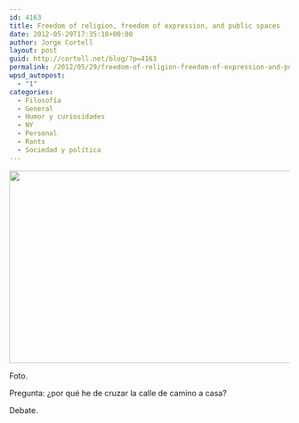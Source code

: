 ```yaml
---
id: 4163
title: Freedom of religion, freedom of expression, and public spaces
date: 2012-05-29T17:35:18+00:00
author: Jorge Cortell
layout: post
guid: http://cortell.net/blog/?p=4163
permalink: /2012/05/29/freedom-of-religion-freedom-of-expression-and-public-spaces/
wpsd_autopost:
  - "1"
categories:
  - Filosofí­a
  - General
  - Humor y curiosidades
  - NY
  - Personal
  - Rants
  - Sociedad y polí­tica
---
```

<img class="aligncenter" title="street praying" src="https://lh5.googleusercontent.com/-5vZNtvYwzoM/T8JjIzqmr5I/AAAAAAAAB6E/xfoeEfd-8HE/w876-h577-k/20120525_132753.jpg" alt="" width="526" height="346" />

Foto.

Pregunta: ¿por qué he de cruzar la calle de camino a casa?

Debate.
